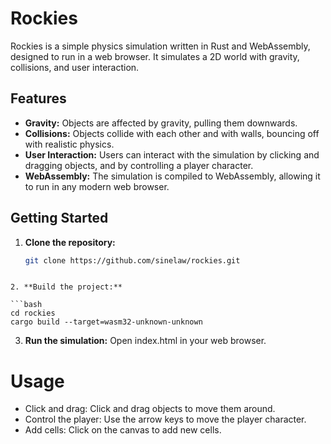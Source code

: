 # Rockies

Rockies is a simple physics simulation written in Rust and WebAssembly, designed to run in a web browser. It simulates a 2D world with gravity, collisions, and user interaction.

## Features

* **Gravity:** Objects are affected by gravity, pulling them downwards.
* **Collisions:** Objects collide with each other and with walls, bouncing off with realistic physics.
* **User Interaction:** Users can interact with the simulation by clicking and dragging objects, and by controlling a player character.
* **WebAssembly:** The simulation is compiled to WebAssembly, allowing it to run in any modern web browser.

## Getting Started

1. **Clone the repository:**
   ```bash
   git clone https://github.com/sinelaw/rockies.git
```

2. **Build the project:**

```bash
cd rockies
cargo build --target=wasm32-unknown-unknown
```

3. **Run the simulation:** Open index.html in your web browser.

# Usage

- Click and drag: Click and drag objects to move them around.
- Control the player: Use the arrow keys to move the player character.
- Add cells: Click on the canvas to add new cells.
